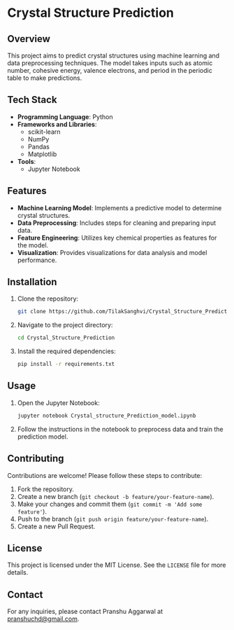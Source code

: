 # Crystal Structure Prediction

## Overview
This project aims to predict crystal structures using machine learning and data preprocessing techniques. The model takes inputs such as atomic number, cohesive energy, valence electrons, and period in the periodic table to make predictions.

## Tech Stack
- **Programming Language**: Python
- **Frameworks and Libraries**:
  - scikit-learn
  - NumPy
  - Pandas
  - Matplotlib
- **Tools**:
  - Jupyter Notebook

## Features
- **Machine Learning Model**: Implements a predictive model to determine crystal structures.
- **Data Preprocessing**: Includes steps for cleaning and preparing input data.
- **Feature Engineering**: Utilizes key chemical properties as features for the model.
- **Visualization**: Provides visualizations for data analysis and model performance.

## Installation
1. Clone the repository:
    ```bash
    git clone https://github.com/TilakSanghvi/Crystal_Structure_Prediction.git
    ```
2. Navigate to the project directory:
    ```bash
    cd Crystal_Structure_Prediction
    ```
3. Install the required dependencies:
    ```bash
    pip install -r requirements.txt
    ```

## Usage
1. Open the Jupyter Notebook:
    ```bash
    jupyter notebook Crystal_structure_Prediction_model.ipynb
    ```
2. Follow the instructions in the notebook to preprocess data and train the prediction model.

## Contributing
Contributions are welcome! Please follow these steps to contribute:
1. Fork the repository.
2. Create a new branch (`git checkout -b feature/your-feature-name`).
3. Make your changes and commit them (`git commit -m 'Add some feature'`).
4. Push to the branch (`git push origin feature/your-feature-name`).
5. Create a new Pull Request.

## License
This project is licensed under the MIT License. See the `LICENSE` file for more details.

## Contact
For any inquiries, please contact Pranshu Aggarwal at [pranshuchd@gmail.com](pranshuchd@gmail.com).

